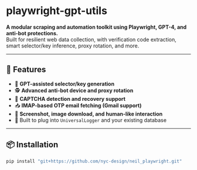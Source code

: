 # playwright-gpt-utils

**A modular scraping and automation toolkit using Playwright, GPT-4, and anti-bot protections.**  
Built for resilient web data collection, with verification code extraction, smart selector/key inference, proxy rotation, and more.

---

## 🚀 Features

- 🧠 **GPT-assisted selector/key generation**
- 🕵️ **Advanced anti-bot device and proxy rotation**
- 🧩 **CAPTCHA detection and recovery support**
- 📥 **IMAP-based OTP email fetching (Gmail support)**
- 📸 **Screenshot, image download, and human-like interaction**
- 🔌 Built to plug into `UniversalLogger` and your existing database

---

## 📦 Installation

```bash
pip install "git+https://github.com/nyc-design/neil_playwright.git"
